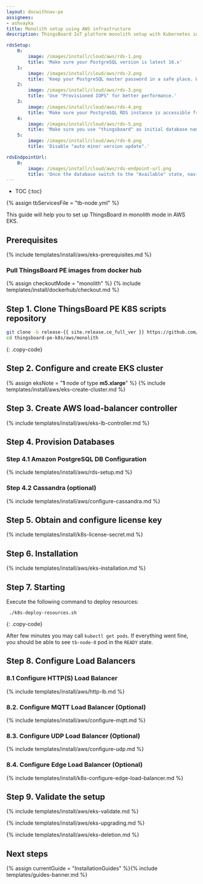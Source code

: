 ```yaml
---
layout: docwithnav-pe
assignees:
- ashvayka
title: Monolith setup using AWS infrastructure
description: ThingsBoard IoT platform monolith setup with Kubernetes in AWS EKS

rdsSetup:
    0:
        image: /images/install/cloud/aws/rds-1.png
        title: 'Make sure your PostgreSQL version is latest 16.x'
    1:
        image: /images/install/cloud/aws/rds-2.png
        title: 'Keep your PostgreSQL master password in a safe place. We will refer to it later in this guide using YOUR_RDS_PASSWORD.'
    2:
        image: /images/install/cloud/aws/rds-3.png
        title: 'Use "Provisioned IOPS" for better performance.'
    3:
        image: /images/install/cloud/aws/rds-4.png
        title: 'Make sure your PostgreSQL RDS instance is accessible from the ThingsBoard cluster; The easiest way to achieve this is to deploy the PostgreSQL RDS instance in the same VPC and use "eksctl-thingsboard-cluster-ClusterSharedNodeSecurityGroup-*" security group.'
    4:
        image: /images/install/cloud/aws/rds-5.png
        title: 'Make sure you use "thingsboard" as initial database name.'
    5:
        image: /images/install/cloud/aws/rds-6.png
        title: 'Disable "auto minor version update".'

rdsEndpointUrl:
    0:
        image: /images/install/cloud/aws/rds-endpoint-url.png
        title: 'Once the database switch to the "Available" state, navigate to the "Connectivity and Security" and copy the endpoint value. We will refer to it later in this guide using **YOUR_RDS_ENDPOINT_URL**.'
---
```


* TOC
{:toc}

{% assign tbServicesFile = "tb-node.yml" %}

This guide will help you to set up ThingsBoard in monolith mode in AWS EKS. 

## Prerequisites

{% include templates/install/aws/eks-prerequisites.md %}

### Pull ThingsBoard PE images from docker hub

{% assign checkoutMode = "monolith" %}
{% include templates/install/dockerhub/checkout.md %}

## Step 1. Clone ThingsBoard PE K8S scripts repository

```bash
git clone -b release-{{ site.release.ce_full_ver }} https://github.com/thingsboard/thingsboard-pe-k8s.git --depth 1
cd thingsboard-pe-k8s/aws/monolith
```
{: .copy-code}

## Step 2. Configure and create EKS cluster

{% assign eksNote = "**1** node of type **m5.xlarge**" %}
{% include templates/install/aws/eks-create-cluster.md %}

## Step 3. Create AWS load-balancer controller

{% include templates/install/aws/eks-lb-controller.md %}

## Step 4. Provision Databases

### Step 4.1 Amazon PostgreSQL DB Configuration

{% include templates/install/aws/rds-setup.md %}

### Step 4.2 Cassandra (optional)

{% include templates/install/aws/configure-cassandra.md %}

## Step 5. Obtain and configure license key

{% include templates/install/k8s-license-secret.md %}

## Step 6. Installation

{% include templates/install/aws/eks-installation.md %}

## Step 7. Starting

Execute the following command to deploy resources:

```
 ./k8s-deploy-resources.sh
```
{: .copy-code}

After few minutes you may call `kubectl get pods`. If everything went fine, you should be able to
see `tb-node-0` pod in the `READY` state.

## Step 8. Configure Load Balancers

### 8.1 Configure HTTP(S) Load Balancer

{% include templates/install/aws/http-lb.md %}

### 8.2. Configure MQTT Load Balancer (Optional)

{% include templates/install/aws/configure-mqtt.md %}

### 8.3. Configure UDP Load Balancer (Optional)

{% include templates/install/aws/configure-udp.md %}

### 8.4. Configure Edge Load Balancer (Optional)

{% include templates/install/k8s-configure-edge-load-balancer.md %}

## Step 9. Validate the setup

{% include templates/install/aws/eks-validate.md %}

{% include templates/install/aws/eks-upgrading.md %}

{% include templates/install/aws/eks-deletion.md %}

## Next steps

{% assign currentGuide = "InstallationGuides" %}{% include templates/guides-banner.md %}
